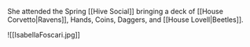She attended the Spring [[Hive Social]] bringing a deck of [[House Corvetto|Ravens]], Hands, Coins, Daggers, and [[House Lovell|Beetles]].

![[IsabellaFoscari.jpg]]